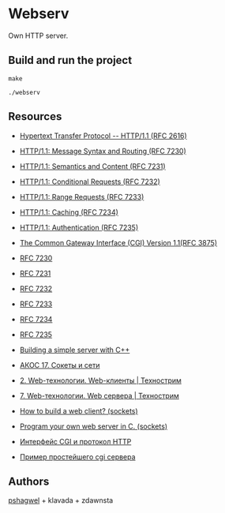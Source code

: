 # Webserv

Own HTTP server.

## Build and run the project

```make```

```./webserv```

## Resources

* [Hypertext Transfer Protocol -- HTTP/1.1 (RFC 2616)](https://tools.ietf.org/html/rfc2616)
* [HTTP/1.1: Message Syntax and Routing (RFC 7230)](https://tools.ietf.org/html/rfc7230)
* [HTTP/1.1: Semantics and Content (RFC 7231)](https://tools.ietf.org/html/rfc7231)
* [HTTP/1.1: Conditional Requests (RFC 7232)](https://tools.ietf.org/html/rfc7232)
* [HTTP/1.1: Range Requests (RFC 7233)](https://tools.ietf.org/html/rfc7233)
* [HTTP/1.1: Caching (RFC 7234)](https://tools.ietf.org/html/rfc7234)
* [HTTP/1.1: Authentication (RFC 7235)](https://tools.ietf.org/html/rfc7235)
* [The Common Gateway Interface (CGI) Version 1.1(RFC 3875)](https://tools.ietf.org/html/rfc3875)

* [RFC 7230](https://efim360.ru/rfc-7230-protokol-peredachi-giperteksta-http-1-1-sintaksis-soobshheniya-i-marshrutizacziya/)
* [RFC 7231](https://efim360.ru/rfc-7231-protokol-peredachi-giperteksta-http-1-1-semantika-i-kontent/)
* [RFC 7232](https://efim360.ru/rfc-7232-protokol-peredachi-giperteksta-http-1-1-uslovnye-zaprosy/)
* [RFC 7233](https://efim360.ru/rfc-7233-protokol-peredachi-giperteksta-http-1-1-zaprosy-diapazona/)
* [RFC 7234](https://efim360.ru/rfc-7234-protokol-peredachi-giperteksta-http-1-1-keshirovanie/)
* [RFC 7235](https://efim360.ru/rfc-7235-protokol-peredachi-giperteksta-http-1-1-autentifikacziya/)
 
* [Building a simple server with C++](https://ncona.com/2019/04/building-a-simple-server-with-cpp/)
* [АКОС 17. Сокеты и сети](https://www.youtube.com/watch?v=cTdCDZFg7uY)
* [2. Web-технологии. Web-клиенты | Технострим](https://www.youtube.com/watch?v=_1MMltouPAw&list=PLrCZzMib1e9qZwq95WVmGB-acnot5ka4a&index=2)
* [7. Web-технологии. Web сервера | Технострим](https://www.youtube.com/watch?v=1Tp5TV3BVWE&list=PLrCZzMib1e9qZwq95WVmGB-acnot5ka4a&index=7)
* [How to build a web client? (sockets)](https://www.youtube.com/watch?v=bdIiTxtMaKA)
* [Program your own web server in C. (sockets)](https://www.youtube.com/watch?v=esXw4bdaZkc)
* [Интерфейс CGI и протокол HTTP](https://www.youtube.com/watch?v=8DUERSptRRY)
* [Пример простейшего cgi сервера](https://habr.com/ru/post/254621/)

## Authors
[pshagwel](https://github.com/annaign) + klavada + zdawnsta